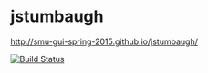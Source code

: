 # jstumbaugh

http://smu-gui-spring-2015.github.io/jstumbaugh/

[![Build Status](https://travis-ci.org/jstumbaugh/jstumbaugh.svg?branch=master)](https://travis-ci.org/jstumbaugh/jstumbaugh)
